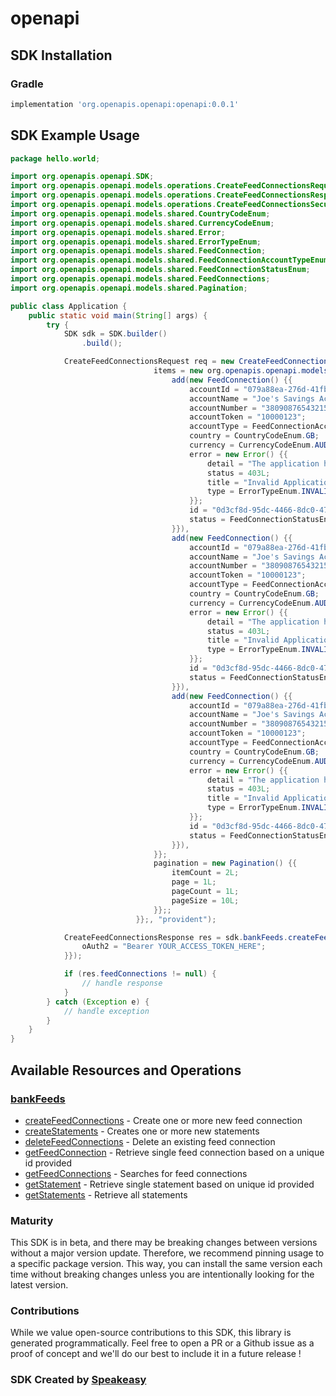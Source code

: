 # openapi

<!-- Start SDK Installation -->
## SDK Installation

### Gradle

```groovy
implementation 'org.openapis.openapi:openapi:0.0.1'
```
<!-- End SDK Installation -->

## SDK Example Usage
<!-- Start SDK Example Usage -->
```java
package hello.world;

import org.openapis.openapi.SDK;
import org.openapis.openapi.models.operations.CreateFeedConnectionsRequest;
import org.openapis.openapi.models.operations.CreateFeedConnectionsResponse;
import org.openapis.openapi.models.operations.CreateFeedConnectionsSecurity;
import org.openapis.openapi.models.shared.CountryCodeEnum;
import org.openapis.openapi.models.shared.CurrencyCodeEnum;
import org.openapis.openapi.models.shared.Error;
import org.openapis.openapi.models.shared.ErrorTypeEnum;
import org.openapis.openapi.models.shared.FeedConnection;
import org.openapis.openapi.models.shared.FeedConnectionAccountTypeEnum;
import org.openapis.openapi.models.shared.FeedConnectionStatusEnum;
import org.openapis.openapi.models.shared.FeedConnections;
import org.openapis.openapi.models.shared.Pagination;

public class Application {
    public static void main(String[] args) {
        try {
            SDK sdk = SDK.builder()
                .build();

            CreateFeedConnectionsRequest req = new CreateFeedConnectionsRequest(                new FeedConnections() {{
                                items = new org.openapis.openapi.models.shared.FeedConnection[]{{
                                    add(new FeedConnection() {{
                                        accountId = "079a88ea-276d-41fb-a1f1-366ef3e22921";
                                        accountName = "Joe's Savings Account";
                                        accountNumber = "3809087654321500";
                                        accountToken = "10000123";
                                        accountType = FeedConnectionAccountTypeEnum.BANK;
                                        country = CountryCodeEnum.GB;
                                        currency = CurrencyCodeEnum.AUD;
                                        error = new Error() {{
                                            detail = "The application has not been configured to use these API endpoints.";
                                            status = 403L;
                                            title = "Invalid Application";
                                            type = ErrorTypeEnum.INVALID_APPLICATION;
                                        }};
                                        id = "0d3cf8d-95dc-4466-8dc0-47e6d1197e28";
                                        status = FeedConnectionStatusEnum.REJECTED;
                                    }}),
                                    add(new FeedConnection() {{
                                        accountId = "079a88ea-276d-41fb-a1f1-366ef3e22921";
                                        accountName = "Joe's Savings Account";
                                        accountNumber = "3809087654321500";
                                        accountToken = "10000123";
                                        accountType = FeedConnectionAccountTypeEnum.BANK;
                                        country = CountryCodeEnum.GB;
                                        currency = CurrencyCodeEnum.AUD;
                                        error = new Error() {{
                                            detail = "The application has not been configured to use these API endpoints.";
                                            status = 403L;
                                            title = "Invalid Application";
                                            type = ErrorTypeEnum.INVALID_APPLICATION;
                                        }};
                                        id = "0d3cf8d-95dc-4466-8dc0-47e6d1197e28";
                                        status = FeedConnectionStatusEnum.REJECTED;
                                    }}),
                                    add(new FeedConnection() {{
                                        accountId = "079a88ea-276d-41fb-a1f1-366ef3e22921";
                                        accountName = "Joe's Savings Account";
                                        accountNumber = "3809087654321500";
                                        accountToken = "10000123";
                                        accountType = FeedConnectionAccountTypeEnum.BANK;
                                        country = CountryCodeEnum.GB;
                                        currency = CurrencyCodeEnum.AUD;
                                        error = new Error() {{
                                            detail = "The application has not been configured to use these API endpoints.";
                                            status = 403L;
                                            title = "Invalid Application";
                                            type = ErrorTypeEnum.INVALID_APPLICATION;
                                        }};
                                        id = "0d3cf8d-95dc-4466-8dc0-47e6d1197e28";
                                        status = FeedConnectionStatusEnum.REJECTED;
                                    }}),
                                }};
                                pagination = new Pagination() {{
                                    itemCount = 2L;
                                    page = 1L;
                                    pageCount = 1L;
                                    pageSize = 10L;
                                }};;
                            }};, "provident");            

            CreateFeedConnectionsResponse res = sdk.bankFeeds.createFeedConnections(req, new CreateFeedConnectionsSecurity("distinctio") {{
                oAuth2 = "Bearer YOUR_ACCESS_TOKEN_HERE";
            }});

            if (res.feedConnections != null) {
                // handle response
            }
        } catch (Exception e) {
            // handle exception
        }
    }
}
```
<!-- End SDK Example Usage -->

<!-- Start SDK Available Operations -->
## Available Resources and Operations


### [bankFeeds](docs/bankfeeds/README.md)

* [createFeedConnections](docs/bankfeeds/README.md#createfeedconnections) - Create one or more new feed connection
* [createStatements](docs/bankfeeds/README.md#createstatements) - Creates one or more new statements
* [deleteFeedConnections](docs/bankfeeds/README.md#deletefeedconnections) - Delete an existing feed connection
* [getFeedConnection](docs/bankfeeds/README.md#getfeedconnection) - Retrieve single feed connection based on a unique id provided
* [getFeedConnections](docs/bankfeeds/README.md#getfeedconnections) - Searches for feed connections
* [getStatement](docs/bankfeeds/README.md#getstatement) - Retrieve single statement based on unique id provided
* [getStatements](docs/bankfeeds/README.md#getstatements) - Retrieve all statements
<!-- End SDK Available Operations -->

### Maturity

This SDK is in beta, and there may be breaking changes between versions without a major version update. Therefore, we recommend pinning usage 
to a specific package version. This way, you can install the same version each time without breaking changes unless you are intentionally 
looking for the latest version.

### Contributions

While we value open-source contributions to this SDK, this library is generated programmatically. 
Feel free to open a PR or a Github issue as a proof of concept and we'll do our best to include it in a future release !

### SDK Created by [Speakeasy](https://docs.speakeasyapi.dev/docs/using-speakeasy/client-sdks)
